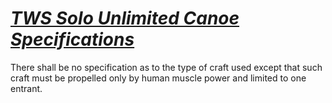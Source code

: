 # ***[TWS Solo Unlimited Canoe Specifications](https://www.texaswatersafari.org/classifications/solo-unlimited/)***

There shall be no specification as to the type of craft used except that such craft must be propelled only by human muscle power and limited to one entrant.
